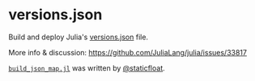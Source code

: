 # versions.json

Build and deploy Julia's [versions.json](https://julialang-s3.julialang.org/bin/versions.json) file.

More info & discussion: https://github.com/JuliaLang/julia/issues/33817

[`build_json_map.jl`](build_json_map.jl) was written by [@staticfloat](https://github.com/staticfloat).
